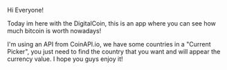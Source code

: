 Hi Everyone!

Today im here with the DigitalCoin, this is an app where you can see how much bitcoin is worth nowadays!

I'm using an API from CoinAPI.io, we have some countries in a "Current Picker", you just need to find the country that you want and will appear the currency value.
I hope you guys enjoy it!
